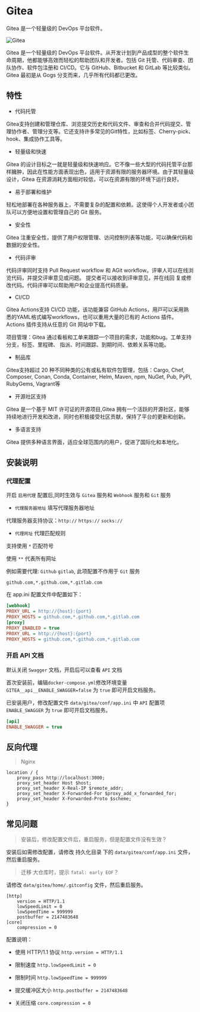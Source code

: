 # Gitea

Gitea 是一个轻量级的 DevOps 平台软件。

![Gitea](https://file.lifebus.top/imgs/gitea_cover_show.png)

Gitea 是一个轻量级的 DevOps 平台软件。从开发计划到产品成型的整个软件生命周期，他都能够高效而轻松的帮助团队和开发者。包括
Git 托管、代码审查、团队协作、软件包注册和 CI/CD。它与 GitHub、Bitbucket 和 GitLab 等比较类似。 Gitea 最初是从 Gogs
分支而来，几乎所有代码都已更改。

## 特性

+ 代码托管

Gitea⽀持创建和管理仓库、浏览提交历史和代码⽂件、审查和合并代码提交、管理协作者、管理分⽀等。它还⽀持许多常见的Git特性，⽐如标签、Cherry-pick、hook、集成协作⼯具等。

+ 轻量级和快速

Gitea 的设计目标之一就是轻量级和快速响应。它不像一些大型的代码托管平台那样臃肿，因此在性能方面表现出色，适用于资源有限的服务器环境。由于其轻量级设计，Gitea
在资源消耗方面相对较低，可以在资源有限的环境下运行良好。

+ 易于部署和维护

轻松地部署在各种服务器上，不需要复杂的配置和依赖。这使得个人开发者或小团队可以方便地设置和管理自己的 Git 服务。

+ 安全性

Gitea 注重安全性，提供了用户权限管理、访问控制列表等功能，可以确保代码和数据的安全性。

+ 代码评审

代码评审同时支持 Pull Request workflow 和 AGit workflow。评审⼈可以在线浏览代码，并提交评审意见或问题。 提交者可以接收到评审意见，并在线回
复或修改代码。代码评审可以帮助用户和企业提⾼代码质量。

+ CI/CD

Gitea Actions⽀持 CI/CD 功能，该功能兼容 GitHub Actions，⽤⼾可以采用熟悉的YAML格式编写workflows，也可以重⽤⼤量的已有的 Actions
插件。Actions 插件支持从任意的 Git 网站中下载。

项目管理：Gitea 通过看板和⼯单来跟踪⼀个项⽬的需求，功能和bug。⼯单⽀持分支，标签、⾥程碑、 指派、时间跟踪、到期时间、依赖关系等功能。

+ 制品库

Gitea支持超过 20 种不同种类的公有或私有软件包管理，包括：Cargo, Chef, Composer, Conan, Conda, Container, Helm, Maven, npm,
NuGet, Pub, PyPI, RubyGems, Vagrant等

+ 开源社区支持

Gitea 是一个基于 MIT 许可证的开源项目,Gitea 拥有一个活跃的开源社区，能够持续地进行开发和改进，同时也积极接受社区贡献，保持了平台的更新和创新。

+ 多语言支持

Gitea 提供多种语言界面，适应全球范围内的用户，促进了国际化和本地化。

## 安装说明

### 代理配置

开启 `启用代理` 配置后,同时生效与 `Gitea` 服务和 `Webhook` 服务和 `Git` 服务

+ `代理服务器地址` 填写代理服务器地址

代理服务器支持协议：`http://` `https://` `socks://`

+ `代理网址` 代理匹配规则

支持使用 `*` 匹配符号

使用 `**` 代表所有网址

例如需要代理: `Github` `gitlab`, 此项配置不作用于 `Git` 服务

```text
github.com,*.github.com,*.gitlab.com
```

在 app.ini 配置文件中配置如下：

```ini
[webhook]
PROXY_URL = http://{host}:{port}
PROXY_HOSTS = github.com,*.github.com,*.gitlab.com
[proxy]
PROXY_ENABLED = true
PROXY_URL = http://{host}:{port}
PROXY_HOSTS = github.com,*.github.com,*.gitlab.com
```

### 开启 API 文档

默认关闭 `Swagger` 文档，开启后可以查看 `API` 文档

首次安装前，编辑`docker-compose.yml`修改环境变量 `GITEA__api__ENABLE_SWAGGER=false` 为 `true` 即可开启文档服务。

已安装用户，修改配置文件 `data/gitea/conf/app.ini` 中 `API` 配置项 `ENABLE_SWAGGER` 为 `true` 即可开启文档服务。

```ini
[api]
ENABLE_SWAGGER = true
```

## 反向代理

> Nginx

```nginx
location / {
    proxy_pass http://localhost:3000;
    proxy_set_header Host $host;
    proxy_set_header X-Real-IP $remote_addr;
    proxy_set_header X-Forwarded-For $proxy_add_x_forwarded_for;
    proxy_set_header X-Forwarded-Proto $scheme;
}
```

## 常见问题

> 安装后，修改配置文件后，重启服务，但是配置文件没有生效？

安装后如需修改配置，请修改 持久化目录 下的 `data/gitea/conf/app.ini` 文件，然后重启服务。

> 迁移 大仓库时，提示 `fatal: early EOF`？

请修改 `data/gitea/home/.gitconfig` 文件，然后重启服务。

```gitconfig
[http]
	version = HTTP/1.1
	lowSpeedLimit = 0
	lowSpeedTime = 999999
	postbuffer = 2147483648
[core]
	compression = 0
```

配置说明：

+ 使用 HTTP/1.1 协议 `http.version = HTTP/1.1`

+ 限制速度 `http.lowSpeedLimit = 0`

+ 限制时间 `http.lowSpeedTime = 999999`

+ 提交缓冲区大小 `http.postbuffer = 2147483648`

+ 关闭压缩 `core.compression = 0`
